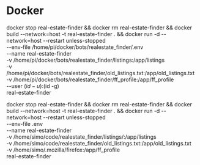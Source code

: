 # Docker
docker stop real-estate-finder && docker rm real-estate-finder && docker build --network=host -t real-estate-finder . && docker run -d --network=host --restart unless-stopped \
--env-file /home/pi/docker/bots/realestate_finder/.env \
--name real-estate-finder \
-v /home/pi/docker/bots/realestate_finder/listings:/app/listings \
-v /home/pi/docker/bots/realestate_finder/old_listings.txt:/app/old_listings.txt \
-v /home/pi/docker/bots/realestate_finder/ff_profile:/app/ff_profile \
--user $(id -u):$(id -g) \
real-estate-finder


docker stop real-estate-finder && docker rm real-estate-finder && docker build --network=host -t real-estate-finder . && docker run -d --network=host --restart unless-stopped \
--env-file .env \
--name real-estate-finder \
-v /home/simo/code/realestate_finder/listings/:/app/listings \
-v /home/simo/code/realestate_finder/old_listings.txt:/app/old_listings.txt \
-v /home/simo/.mozilla/firefox:/app/ff_profile \
real-estate-finder